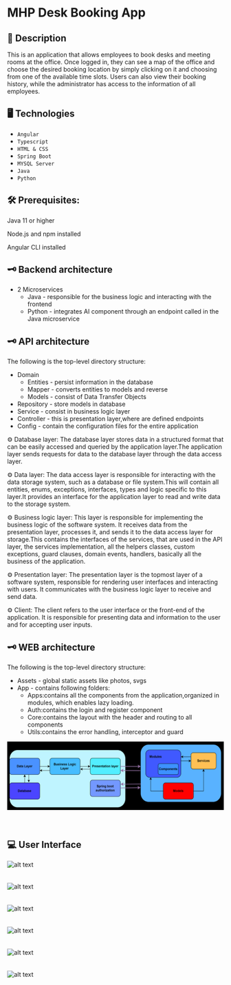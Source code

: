 # MHP Desk Booking App

## 🚀 Description

This is an application that allows employees to book desks and meeting rooms at the office. Once logged in, they can see a map of the office and choose the desired booking location by simply clicking on it and choosing from one of the available time slots. Users can also view their booking history, while the administrator has access to the information of all employees.

## 🖥️ Technologies
* `Angular`
* `Typescript`
* `HTML & CSS`
* `Spring Boot`
* `MYSQL Server`
* `Java`
* `Python`

## 🛠️ Prerequisites:

Java 11 or higher

Node.js and npm installed

Angular CLI installed


## 🗝️ Backend architecture


* 2 Microservices
   * Java - responsible for the business logic and interacting with the   frontend
   * Python - integrates AI component through an endpoint called in the Java 
microservice

     
## 🗝️ API architecture


The following is the top-level directory structure:
* Domain
   * Entities - persist information in the database
   * Mapper - converts entities to models and reverse
   * Models - consist of Data Transfer Objects
* Repository - store models in database
* Service - consist in business logic layer
* Controller - this is presentation layer,where are defined endpoints
* Config - contain the configuration files for the entire application
	
⚙️ Database layer: The database layer stores data in a structured format that can be easily accessed and queried by the application layer.The application layer sends requests for data to the database layer through the data access layer. 

⚙️ Data layer: The data access layer is responsible for interacting with the data storage system, such as a database or file system.This will contain all entities, enums, exceptions, interfaces, types and logic specific to this layer.It provides an interface for the application layer to read and write data to the storage system.

⚙️ Business logic layer: This layer is responsible for implementing the business logic of the software system. It receives data from the presentation layer, processes it, and sends it to the data access layer for storage.This contains the interfaces of the services, that are used in the API layer, the services implementation, all the helpers classes, custom exceptions, guard clauses, domain events, handlers, basically all the business of the application.

⚙️ Presentation layer: The presentation layer is the topmost layer of a software system, responsible for rendering user interfaces and interacting with users. It communicates with the business logic layer to receive and send data.

⚙️ Client: The client refers to the user interface or the front-end of the application. It is responsible for presenting data and information to the user and for accepting user inputs.



## 🗝️ WEB architecture
The following is the top-level directory structure:

* Assets - global static assets like photos, svgs
* App - contains following folders:
    * Apps:contains all the components from the application,organized in modules, which enables lazy loading.
    * Auth:contains the login and register component
    * Core:contains the layout with the header and routing to all components
    * Utils:contains the error handling, interceptor and guard


![alt text](https://github.com/Piciorus/Photos/blob/main/diagram1.png)<br/><br/><br/>

## 💻 User Interface
![alt text](https://github.com/Piciorus/Photos/blob/main/loginpage.png)<br/><br/><br/>
![alt text](https://github.com/Piciorus/Photos/blob/main/main.png)<br/><br/><br/>
![alt text](https://github.com/Piciorus/Photos/blob/main/m1.png)<br/><br/><br/>
![alt text](https://github.com/Piciorus/Photos/blob/main/m2.png)<br/><br/><br/>
![alt text](https://github.com/Piciorus/Photos/blob/main/m3.png)<br/><br/><br/>
![alt text](https://github.com/Piciorus/Photos/blob/main/v2.png)<br/><br/><br/>
